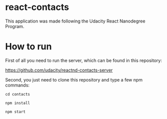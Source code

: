 # react-contacts
This application was made following the Udacity React Nanodegree Program.

# How to run
First of all you need to run the server, which can be found in this repository: 

https://github.com/udacity/reactnd-contacts-server


Second, you just need to clone this repository and type a few npm commands:

`cd contacts`

`npm install`

`npm start`
